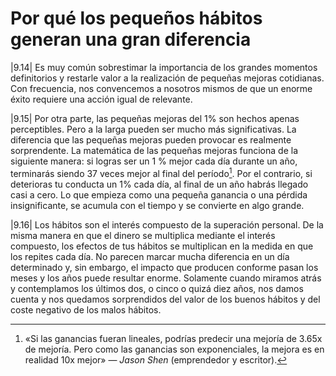 # Por qué los pequeños hábitos generan una gran diferencia

|9.14| Es muy común sobrestimar la importancia de los grandes momentos definitorios y restarle valor a la realización de pequeñas mejoras cotidianas. Con frecuencia, nos convencemos a nosotros mismos de que un enorme éxito requiere una acción igual de relevante.

|9.15| Por otra parte, las pequeñas mejoras del 1% son hechos apenas perceptibles. Pero a la larga pueden ser mucho más significativas. La diferencia que las pequeñas mejoras pueden provocar es realmente sorprendente. La matemática de las pequeñas mejoras funciona de la siguiente manera: si logras ser un 1 % mejor cada día durante un año, terminarás siendo 37 veces mejor al final del período[^∆]. Por el contrario, si deterioras tu conducta un 1% cada día, al final de un año habrás llegado casi a cero. Lo que empieza como una pequeña ganancia o una pérdida insignificante, se acumula con el tiempo y se convierte en algo grande.

<!-- Lo anterior tendrá relación con la solución propuesta por la teoría de parada óptima (el problema de la secretaria)?

https://wiki.froth.zone/wiki/Secretary_problem?lang=en

https://web.archive.org/web/20231031040704/https://blogs.20minutos.es/mati-una-profesora-muy-particular/tag/problema-de-la-secretaria/
-->

|9.16| Los hábitos son el interés compuesto de la superación personal. De la misma manera en que el dinero se multiplica mediante el interés compuesto, los efectos de tus hábitos se multiplican en la medida en que los repites cada día. No parecen marcar mucha diferencia en un día determinado y, sin embargo, el impacto que producen conforme pasan los meses y los años puede resultar enorme. Solamente cuando miramos atrás y contemplamos los últimos dos, o cinco o quizá diez años, nos damos cuenta y nos quedamos sorprendidos del valor de los buenos hábitos y del coste negativo de los malos hábitos.

[^∆]: «Si las ganancias fueran lineales, podrías predecir una mejoría de 3.65x de mejoría. Pero como las ganancias son exponenciales, la mejora es en realidad 10x mejor» — _Jason Shen_ (emprendedor y escritor).